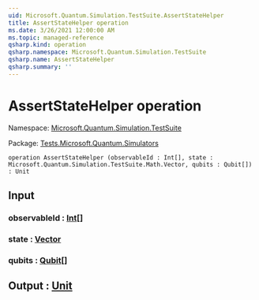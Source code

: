 ```yaml
---
uid: Microsoft.Quantum.Simulation.TestSuite.AssertStateHelper
title: AssertStateHelper operation
ms.date: 3/26/2021 12:00:00 AM
ms.topic: managed-reference
qsharp.kind: operation
qsharp.namespace: Microsoft.Quantum.Simulation.TestSuite
qsharp.name: AssertStateHelper
qsharp.summary: ''
---
```


# AssertStateHelper operation

Namespace: [Microsoft.Quantum.Simulation.TestSuite](xref:Microsoft.Quantum.Simulation.TestSuite)

Package: [Tests.Microsoft.Quantum.Simulators](https://nuget.org/packages/Tests.Microsoft.Quantum.Simulators)




```qsharp
operation AssertStateHelper (observableId : Int[], state : Microsoft.Quantum.Simulation.TestSuite.Math.Vector, qubits : Qubit[]) : Unit
```


## Input

### observableId : [Int](xref:microsoft.quantum.lang-ref.int)[]




### state : [Vector](xref:Microsoft.Quantum.Simulation.TestSuite.Math.Vector)




### qubits : [Qubit](xref:microsoft.quantum.lang-ref.qubit)[]





## Output : [Unit](xref:microsoft.quantum.lang-ref.unit)

